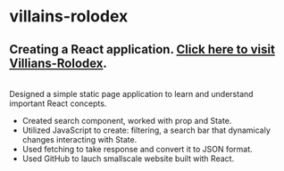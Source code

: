 # villains-rolodex
## Creating a React application. [Click here to visit Villians-Rolodex](https://ade-omi.github.io/villains-rolodex/). 
<br>
Designed a simple static page application to learn and understand important React concepts.

 * Created search component, worked with prop and State.
 * Utilized JavaScript to create: filtering, a search bar that dynamicaly changes interacting with State. 
 * Used fetching to take response and convert it to JSON format. 
 * Used GitHub to lauch smallscale website built with React.
